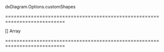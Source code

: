 <!--id-->dxDiagram.Options.customShapes<!--/id-->
===========================================================================
<!--default-->[]<!--/default-->
<!--type-->Array<Object><!--/type-->
===========================================================================

<!--shortDescription-->

<!--/shortDescription-->

<!--fullDescription-->

<!--/fullDescription-->
